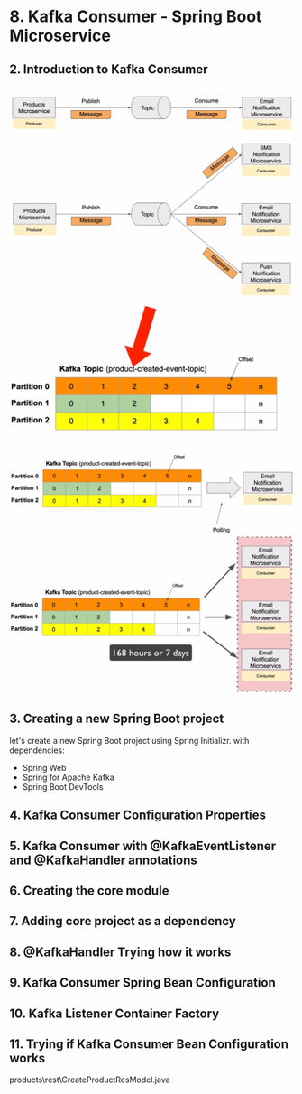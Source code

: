 # 8. Kafka Consumer - Spring Boot Microservice

## 2. Introduction to Kafka Consumer

![alt text](image.png)
![alt text](image-1.png)
![alt text](image-2.png)
![alt text](image-3.png)
![alt text](image-4.png)

## 3. Creating a new Spring Boot project

let's create a new Spring Boot project using Spring Initializr. with dependencies:

- Spring Web
- Spring for Apache Kafka
- Spring Boot DevTools

## 4. Kafka Consumer Configuration Properties

## 5. Kafka Consumer with @KafkaEventListener and @KafkaHandler annotations

## 6. Creating the core module

## 7. Adding core project as a dependency

## 8. @KafkaHandler Trying how it works

## 9. Kafka Consumer Spring Bean Configuration

## 10. Kafka Listener Container Factory

## 11. Trying if Kafka Consumer Bean Configuration works

products\rest\CreateProductResModel.java

